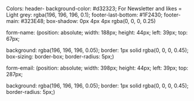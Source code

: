 Colors:
header-  background-color: #d32323;
For Newsletter and likes = Light grey: rgba(196, 196, 196, 0.1);
footer-last-bottom: #1F2430;
footer-main: #323E48;
box-shadow: 0px 4px 4px rgba(0, 0, 0, 0.25)


form-name: 
(position: absolute;
width: 188px;
height: 44px;
left: 39px;
top: 67px;

background: rgba(196, 196, 196, 0.05);
border: 1px solid rgba(0, 0, 0, 0.45);
box-sizing: border-box;
border-radius: 5px;)

form-email:
(position: absolute;
width: 398px;
height: 44px;
left: 39px;
top: 287px;

background: rgba(196, 196, 196, 0.05);
border: 1px solid rgba(0, 0, 0, 0.45);
border-radius: 5px;)